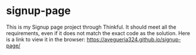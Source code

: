 # signup-page
This is my Signup page project through Thinkful. It should meet all the requirements, even if it does not match the exact code as the solution.
Here is a link to view it in the browser: https://avegueria324.github.io/signup-page/
